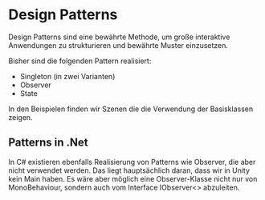# Design Patterns

Design Patterns sind eine bewährte Methode, um große interaktive Anwendungen zu strukturieren und bewährte Muster einzusetzen.

Bisher sind die folgenden Pattern realisiert:

- Singleton (in zwei Varianten)
- Observer
- State

In den Beispielen finden wir Szenen die die Verwendung der Basisklassen zeigen.

## Patterns in .Net

In C# existieren ebenfalls Realisierung von Patterns wie Observer, die aber nicht verwendet werden. Das liegt hauptsächlich daran, dass wir in Unity kein Main haben. Es wäre aber möglich eine Observer-Klasse nicht nur von MonoBehaviour, sondern auch vom Interface IObserver<> abzuleiten.


